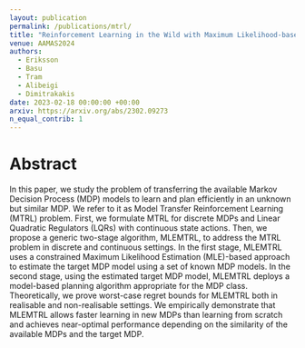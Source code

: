 ```yaml
---
layout: publication
permalink: /publications/mtrl/
title: "Reinforcement Learning in the Wild with Maximum Likelihood-based Model Transfer"
venue: AAMAS2024
authors:
  - Eriksson
  - Basu
  - Tram
  - Alibeigi
  - Dimitrakakis
date: 2023-02-18 00:00:00 +00:00
arxiv: https://arxiv.org/abs/2302.09273
n_equal_contrib: 1
---
```


# Abstract
In this paper, we study the problem of transferring the available Markov Decision Process (MDP) models to learn and plan efficiently in an unknown but similar MDP. We refer to it as Model Transfer Reinforcement Learning (MTRL) problem. First, we formulate MTRL for discrete MDPs and Linear Quadratic Regulators (LQRs) with continuous state actions. Then, we propose a generic two-stage algorithm, MLEMTRL, to address the MTRL problem in discrete and continuous settings. In the first stage, MLEMTRL uses a constrained Maximum Likelihood Estimation (MLE)-based approach to estimate the target MDP model using a set of known MDP models. In the second stage, using the estimated target MDP model, MLEMTRL deploys a model-based planning algorithm appropriate for the MDP class. Theoretically, we prove worst-case regret bounds for MLEMTRL both in realisable and non-realisable settings. We empirically demonstrate that MLEMTRL allows faster learning in new MDPs than learning from scratch and achieves near-optimal performance depending on the similarity of the available MDPs and the target MDP.
